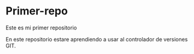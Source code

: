 # Primer-repo
Este es mi primer repositorio

En este repositorio estare aprendiendo a usar al controlador de versiones  GIT.





